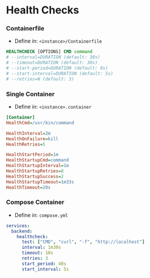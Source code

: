 # Health Checks

### Containerfile

- Define in: `<instance>/Containerfile`
```dockerfile
HEALTHCHECK [OPTIONS] CMD command
# --interval=DURATION (default: 30s)
# --timeout=DURATION (default: 30s)
# --start-period=DURATION (default: 0s)
# --start-interval=DURATION (default: 5s)
# --retries=N (default: 3)
```

### Single Container

- Define in: `<instance>.container`
```ini
[Container]
HealthCmd=/usr/bin/command

HealthInterval=2m
HealthOnFailure=kill
HealthRetries=5

HealthStartPeriod=1m
HealthStartupCmd=command
HealthStartupInterval=1m
HealthStartupRetries=8
HealthStartupSuccess=2
HealthStartupTimeout=1m33s
HealthTimeout=20s
```

### Compose Container

- Define in: `compose.yml`
```yaml
services:
  backend:
    healthcheck:
      test: ["CMD", "curl", "-f", "http://localhost"]
      interval: 1m30s
      timeout: 10s
      retries: 3
      start_period: 40s
      start_interval: 5s

```
